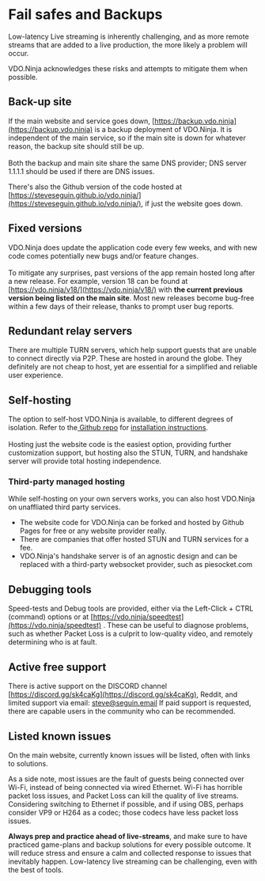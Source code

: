# Fail safes and Backups

Low-latency Live streaming is inherently challenging, and as more remote streams that are added to a live production, the more likely a problem will occur.

VDO.Ninja acknowledges these risks and attempts to mitigate them when possible.

## Back-up site

If the main website and service goes down, [https://backup.vdo.ninja](https://backup.vdo.ninja) is a backup deployment of VDO.Ninja. It is independent of the main service, so if the main site is down for whatever reason, the backup site should still be up. \
\
Both the backup and main site share the same DNS provider; DNS server 1.1.1.1 should be used if there are DNS issues.

There's also the Github version of the code hosted at [https://steveseguin.github.io/vdo.ninja/](https://steveseguin.github.io/vdo.ninja/), if just the website goes down.&#x20;

## Fixed versions

VDO.Ninja does update the application code every few weeks, and with new code comes potentially new bugs and/or feature changes.\
\
To mitigate any surprises, past versions of the app remain hosted long after a new release. For example, version 18 can be found at [https://vdo.ninja/v18/](https://vdo.ninja/v18/) with **the current previous version being listed on the main site**. Most new releases become bug-free within a few days of their release, thanks to prompt user bug reports.

## Redundant relay servers

There are multiple TURN servers, which help support guests that are unable to connect directly via P2P. These are hosted in around the globe. They definitely are not cheap to host, yet are essential for a simplified and reliable user experience.

## Self-hosting

The option to self-host VDO.Ninja is available, to different degrees of isolation. Refer to the[ Github repo](https://github.com/steveseguin/vdo.ninja) for [installation instructions](https://github.com/steveseguin/vdo.ninja/blob/master/install.md). \
\
Hosting just the website code is the easiest option, providing further customization support, but hosting also the STUN, TURN, and handshake server will provide total hosting independence.

### Third-party managed hosting

While self-hosting on your own servers works, you can also host VDO.Ninja on unaffliated third party services.&#x20;

* The website code for VDO.Ninja can be forked and hosted by Github Pages for free or any website provider really.
* There are companies that offer hosted STUN and TURN services for a fee.
* VDO.Ninja's handshake server is of an agnostic design and can be replaced with a third-party websocket provider, such as piesocket.com

## Debugging tools

Speed-tests and Debug tools are provided, either via the Left-Click + CTRL (command) options or at [https://vdo.ninja/speedtest](https://vdo.ninja/speedtest) . These can be useful to diagnose problems, such as whether Packet Loss is a culprit to low-quality video, and remotely determining who is at fault.

## Active free support

There is active support on the DISCORD channel [https://discord.gg/sk4caKg](https://discord.gg/sk4caKg), Reddit, and limited support via email: steve@seguin.email If paid support is requested, there are capable users in the community who can be recommended.

## Listed known issues

On the main website, currently known issues will be listed, often with links to solutions.

As a side note, most issues are the fault of guests being connected over Wi-Fi, instead of being connected via wired Ethernet. Wi-Fi has horrible packet loss issues, and Packet Loss can kill the quality of live streams. Considering switching to Ethernet if possible, and if using OBS, perhaps consider VP9 or H264 as a codec; those codecs have less packet loss issues.

**Always prep and practice ahead of live-streams**, and make sure to have practiced game-plans and backup solutions for every possible outcome. It will reduce stress and ensure a calm and collected response to issues that inevitably happen. Low-latency live streaming can be challenging, even with the best of tools.
